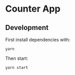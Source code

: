 # Counter App

## Development

First install dependencies with:

```
yarn
```

Then start:

```
yarn start
```

